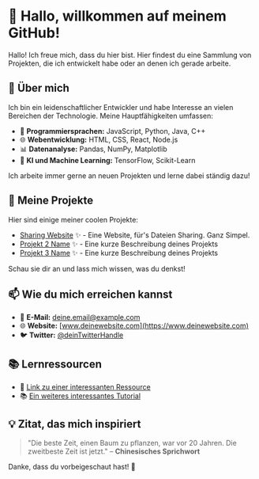 # 👋 Hallo, willkommen auf meinem GitHub!

Hallo! Ich freue mich, dass du hier bist. Hier findest du eine Sammlung von Projekten, die ich entwickelt habe oder an denen ich gerade arbeite.

## 💼 Über mich

Ich bin ein leidenschaftlicher Entwickler und habe Interesse an vielen Bereichen der Technologie. Meine Hauptfähigkeiten umfassen:

- 🔧 **Programmiersprachen:** JavaScript, Python, Java, C++
- 🌐 **Webentwicklung:** HTML, CSS, React, Node.js
- 📊 **Datenanalyse:** Pandas, NumPy, Matplotlib
- 🧠 **KI und Machine Learning:** TensorFlow, Scikit-Learn

Ich arbeite immer gerne an neuen Projekten und lerne dabei ständig dazu!

## 🚀 Meine Projekte

Hier sind einige meiner coolen Projekte:

- [Sharing Website](#) ✨ - Eine Website, für's Dateien Sharing. Ganz Simpel.
- [Projekt 2 Name](#) ✨ - Eine kurze Beschreibung deines Projekts
- [Projekt 3 Name](#) ✨ - Eine kurze Beschreibung deines Projekts

Schau sie dir an und lass mich wissen, was du denkst!

## 📫 Wie du mich erreichen kannst

- 📧 **E-Mail:** deine.email@example.com
- 🌐 **Website:** [www.deinewebsite.com](https://www.deinewebsite.com)
- 🐦 **Twitter:** [@deinTwitterHandle](https://twitter.com/deinTwitterHandle)

## 📚 Lernressourcen

- 📝 [Link zu einer interessanten Ressource](#)
- 📚 [Ein weiteres interessantes Tutorial](#)

## 💡 Zitat, das mich inspiriert

> "Die beste Zeit, einen Baum zu pflanzen, war vor 20 Jahren. Die zweitbeste Zeit ist jetzt." – **Chinesisches Sprichwort**

Danke, dass du vorbeigeschaut hast! 🚀
